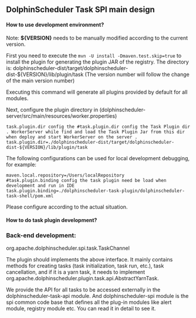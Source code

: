 ## DolphinScheduler Task SPI main design

#### How to use development environment?

Note: **${VERSION}** needs to be manually modified according to the current version.

First you need to execute the `mvn -U install -Dmaven.test.skip=true` to install the plugin for generating the plugin JAR of the registry. The directory is: dolphinscheduler-dist/target/dolphinscheduler-dist-${VERSION}/lib/plugin/task (The version number will follow the change of the main version number)

Executing this command will generate all plugins provided by default for all modules.

Next, configure the plugin directory in (dolphinscheduler-server/src/main/resources/worker.properties)

```
task.plugin.dir config the #task.plugin.dir config the Task Plugin dir . WorkerServer while find and load the Task Plugin Jar from this dir when deploy and start WorkerServer on the server .
task.plugin.dir=./dolphinscheduler-dist/target/dolphinscheduler-dist-${VERSION}/lib/plugin/task
```

The following configurations can be used for local development debugging, for example:

```
maven.local.repository=/Users/localRepository
#task.plugin.binding config the task plugin need be load when development and run in IDE
task.plugin.binding=./dolphinscheduler-task-plugin/dolphinscheduler-task-shell/pom.xml
```

Please configure according to the actual situation.

#### How to do task plugin development?

### Back-end development:

org.apache.dolphinscheduler.spi.task.TaskChannel

The plugin should implements the above interface.  It mainly contains methods for creating tasks (task initialization, task run, etc.), task cancellation, and if it is a yarn task, it needs to implement org.apache.dolphinscheduler.plugin.task.api.AbstractYarnTask.

We provide the API for all tasks to be accessed externally in the dolphinscheduler-task-api module. And dolphinscheduler-spi module is the spi common code base that defines all the plug-in modules like alert module, registry module etc. You can read it in detail to see it.
